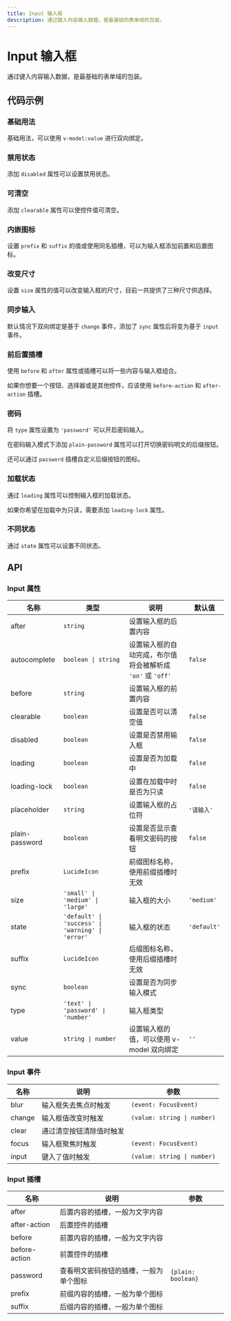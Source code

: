 ```yaml
---
title: Input 输入框
description: 通过键入内容输入数据，是最基础的表单域的包装。
---
```


# Input 输入框

通过键入内容输入数据，是最基础的表单域的包装。

## 代码示例

### 基础用法

基础用法，可以使用 `v-model:value` 进行双向绑定。

<preview path="../demo/Input/Basic-Input.vue" title="基础用法" description="基础用法，可以使用 `v-model:value` 进行双向绑定。"></preview>

### 禁用状态

添加 `disabled` 属性可以设置禁用状态。

<preview path="../demo/Input/Disabled-Input.vue" title="禁用状态" description="添加 `disabled` 属性可以设置禁用状态。"></preview>

### 可清空

添加 `clearable` 属性可以使控件值可清空。

<preview path="../demo/Input/Clearable-Input.vue" title="可清空" description="添加 `clearable` 属性可以使控件值可清空。"></preview>

### 内嵌图标

设置 `prefix` 和 `suffix` 的值或使用同名插槽，可以为输入框添加前置和后置图标。

<preview path="../demo/Input/Input-Icon.vue" title="内嵌图标" description="设置 `prefix` 和 `suffix` 的值或使用同名插槽，可以为输入框添加前置和后置图标。"></preview>

### 改变尺寸

设置 `size` 属性的值可以改变输入框的尺寸，目前一共提供了三种尺寸供选择。

<preview path="../demo/Input/Input-Size.vue" title="改变尺寸" description="设置 `size` 属性的值可以改变输入框的尺寸，目前一共提供了三种尺寸供选择。"></preview>

### 同步输入

默认情况下双向绑定是基于 `change` 事件，添加了 `sync` 属性后将变为基于 `input` 事件。

<preview path="../demo/Input/Input-Sync.vue" title="同步输入" description="默认情况下双向绑定是基于 `change` 事件，添加了 `sync` 属性后将变为基于 `input` 事件。"></preview>

### 前后置插槽

使用 `before` 和 `after` 属性或插槽可以将一些内容与输入框组合。

如果你想要一个按钮、选择器或是其他控件，应该使用 `before-action` 和 `after-action` 插槽。

<preview path="../demo/Input/Input-Action.vue" title="前后置插槽" description="使用 `before` 和 `after` 插槽可以将一些内容与输入框组合。如果你想要一个按钮、选择器或是其他控件，应该使用 `before-action` 和 `after-action` 插槽。"></preview>

### 密码

将 `type` 属性设置为 `'password'` 可以开启密码输入。

在密码输入模式下添加 `plain-password` 属性可以打开切换密码明文的后缀按钮。

还可以通过 `password` 插槽自定义后缀按钮的图标。

<preview path="../demo/Input/Password-Input.vue" title="密码" description="将 `type` 属性设置为 `'password'` 可以开启密码输入。在密码输入模式下添加 `plain-password` 属性可以打开切换密码明文的后缀按钮。还可以通过 `password` 插槽自定义后缀按钮的图标。"></preview>

### 加载状态

通过 `loading` 属性可以控制输入框的加载状态。

如果你希望在加载中为只读，需要添加 `loading-lock` 属性。

<preview path="../demo/Input/Input-Loading.vue" title="加载状态" description="通过 `loading` 属性可以控制输入框的加载状态。如果你希望在加载中为只读，需要添加 `loading-lock` 属性。"></preview>

### 不同状态

通过 `state` 属性可以设置不同状态。

<preview path="../demo/Input/Input-State.vue" title="不同状态" description="通过 `state` 属性可以设置不同状态。"></preview>

## API

### Input 属性

| 名称           | 类型                                             | 说明                                                       | 默认值      |
| -------------- | ------------------------------------------------ | ---------------------------------------------------------- | ----------- |
| after          | `string`                                         | 设置输入框的后置内容                                       |             |
| autocomplete   | `boolean \| string`                              | 设置输入框的自动完成，布尔值将会被解析成 `'on'` 或 `'off'` | `false`     |
| before         | `string`                                         | 设置输入框的前置内容                                       |             |
| clearable      | `boolean`                                        | 设置是否可以清空值                                         | `false`     |
| disabled       | `boolean`                                        | 设置是否禁用输入框                                         | `false`     |
| loading        | `boolean`                                        | 设置是否为加载中                                           | `false`     |
| loading-lock   | `boolean`                                        | 设置在加载中时是否为只读                                   | `false`     |
| placeholder    | `string`                                         | 设置输入框的占位符                                         | `'请输入'`  |
| plain-password | `boolean`                                        | 设置是否显示查看明文密码的按钮                             | `false`     |
| prefix         | `LucideIcon`                                     | 前缀图标名称，使用前缀插槽时无效                           |             |
| size           | `'small' \| 'medium' \| 'large'`                 | 输入框的大小                                               | `'medium'`  |
| state          | `'default' \| 'success' \| 'warning' \| 'error'` | 输入框的状态                                               | `'default'` |
| suffix         | `LucideIcon`                                     | 后缀图标名称，使用后缀插槽时无效                           |             |
| sync           | `boolean`                                        | 设置是否为同步输入模式                                     |             |
| type           | `'text' \| 'password' \| 'number'`               | 输入框类型                                                 |
| value          | `string \| number`                               | 设置输入框的值，可以使用 v-model 双向绑定                  | `''`        |

### Input 事件

| 名称   | 说明                     | 参数                        |
| ------ | ------------------------ | --------------------------- |
| blur   | 输入框失去焦点时触发     | `(event: FocusEvent)`       |
| change | 输入框值改变时触发       | `(value: string \| number)` |
| clear  | 通过清空按钮清除值时触发 |                             |
| focus  | 输入框聚焦时触发         | `(event: FocusEvent)`       |
| input  | 键入了值时触发           | `(value: string \| number)` |

### Input 插槽

| 名称          | 说明                                   | 参数               |
| ------------- | -------------------------------------- | ------------------ |
| after         | 后置内容的插槽，一般为文字内容         |                    |
| after-action  | 后置控件的插槽                         |                    |
| before        | 前置内容的插槽，一般为文字内容         |                    |
| before-action | 前置控件的插槽                         |                    |
| password      | 查看明文密码按钮的插槽，一般为单个图标 | `{plain: boolean}` |
| prefix        | 前缀内容的插槽，一般为单个图标         |                    |
| suffix        | 后缀内容的插槽，一般为单个图标         |                    |

